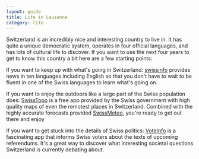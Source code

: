 ```yaml
---
layout: guide
title: Life in Lausanne
category: life
---
```


Switzerland is an incredibly nice and interesting country to live in. It has quite a unique democratic system, operates in four official languages, and has lots of cultural life to discover. If you want to use the next four years to get to know this country a bit here are a few starting points:

If you want to keep up with what's going in Switzerland: [swissinfo](https://www.swissinfo.ch/eng) provides news in ten languages including English so that you don't have to wait to be fluent in one of the Swiss languages to learn what's going on.

If you want to enjoy the outdoors like a large part of the Swiss population does: [SwissTopo](https://www.swisstopo.admin.ch/en/maps-data-online/maps-geodata-online/swisstopo-app.html) is a free app provided by the Swiss government with high quality maps of even the remotest places in Switzerland. Combined with the highly accurate forecasts provided [SwissMeteo](https://www.meteoswiss.admin.ch/home.html?tab=overview), you're ready to get out there and enjoy 

If you want to get stuck into the details of Swiss politics: [VoteInfo](https://www.bfs.admin.ch/bfs/de/home/statistiken/politik/abstimmungen/voteinfo.html) is a fascinating app that informs Swiss voters about the texts of upcoming referendums. It's a great way to discover what interesting societal questions Switzerland is currently debating about.

